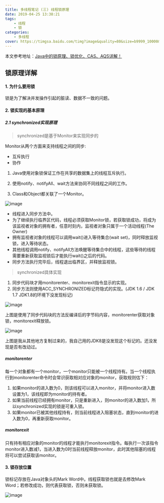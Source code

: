 ```yaml
---
title: 多线程笔记 (三) 线程锁原理
date: 2019-04-25 13:38:21
tags: 
	- 线程
	- 锁
categories:
	- 多线程  
cover: https://timgsa.baidu.com/timg?image&quality=80&size=b9999_10000&sec=1556447489100&di=b5a95a66504042134cdfc0cc5da0437f&imgtype=0&src=http%3A%2F%2Fimg3.redocn.com%2Ftupian%2F20150106%2Fziseweimeiyuesebeijing_3791238.jpg
---
```


本文参考地址：[Java中的锁原理、锁优化、CAS、AQS详解！](http://cmsblogs.com/?p=4586)

## 锁原理详解

#### 1. 为什么要用锁

锁是为了解决并发操作引起的脏读、数据不一致的问题。

#### 2. 锁实现的基本原理

##### 	2.1 synchronized实现原理

> synchronized是基于Monitor来实现同步的

Monitor从两个方面来支持线程之间的同步:

- 互斥执行
- 协作

1. Java使用对象锁保证工作在共享的数据集上的线程互斥执行。

2. 使用notify、notifyAll、wait方法来协同不同线程之间的工作。

3. Class和Object都关联了一个Monitor。


![image](https://note.youdao.com/yws/public/resource/c01fb72f8314113c30527fd0d287849b/xmlnote/9DA0D191938C4895ADEF11EBE5B8789C/11377)

- 线程进入同步方法中。
- 为了继续执行临界区代码，线程必须获取Monitor锁，若获取锁成功，将成为该监视者对象的拥有者，任意时刻内，监视者对象只属于一个活动线程(The Owner)
- 拥有监视者对象的线程可以调用wait()进入等待集合(wait set)，同时释放监视锁，进入等待状态。
- 其他线程调用notify、notifyAll方法唤醒等待集合中的线程，这些等待的线程需要重新获取监视锁后才能执行wait()之后的代码。
- 同步方法执行完毕后，线程退出临界区，并释放监视锁。

> synchronized具体实现

1. 同步代码块才用monitorenter、monitorexit指令显示的实现。
2. 同步方法则使用ACC_SYNCHRONIZED标记符隐式的实现。(JDK 1.6 / JDK 1.7  JDK1.8的环境下没发现标记)

![image](https://note.youdao.com/yws/public/resource/c01fb72f8314113c30527fd0d287849b/xmlnote/9A1CC714D7B3466E86CA2829E319754C/11384)

上图是使用了同步代码块的方法反编译后的字节码内容，monitorenter获取对象锁，monitorexit释放锁。

![image](https://note.youdao.com/yws/public/resource/c01fb72f8314113c30527fd0d287849b/xmlnote/14AE75F3FA674E62B629247A3D05E2A1/11382)

上图是我从其他地方复制过来的，我自己用的JDK8是没发现这个标记的。还没发现是否有改动过。

##### monitorenter

每一个对象都有一个monitor，一个monitor只能被一个线程持有。当一个线程执行到monitorenter命令时会常识获取相对应对象的monitor，获取规则估下：

1. 如果monitor的进入数为0，则该线程可以进入monitor，并将monitor进入数设置为1，该线程即为monitor的持有者。
2. 如果当前线程已经拥有monitor，只是重新进入，则monitor的进入数加1，所以synchronized实现的锁是可重入锁。
3. 如果monitor已被其他线程持有，则当前线程进入阻塞状态，直到monitor的进入数为0，再重新获取monitor。

##### monitorexit

只有持有相应对象的monitor的线程才能执行monitorexit指令。每执行一次该指令monitor进入数减1，当进入数为0时当前线程释放monitor，此时其他阻塞的线程将可以尝试获取该monitor。

#### 3. 锁存放位置

锁标记存放在Java对象头的Mark Word中。线程获取锁也就是去修改Mark Word；若修改成功，则代表获取锁，否则未获取锁。

![image](https://note.youdao.com/yws/public/resource/c01fb72f8314113c30527fd0d287849b/xmlnote/E51C96AE0A84432BB74986BEBB746FBB/11386)


